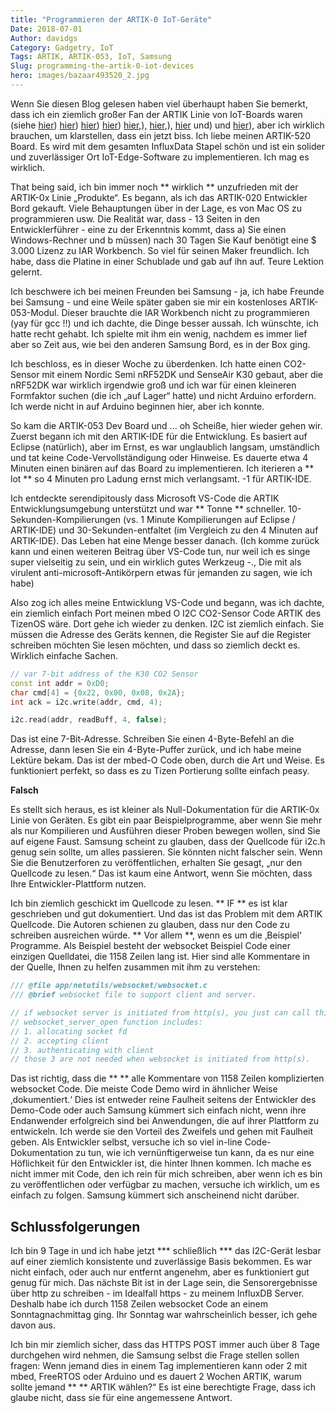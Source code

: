 ```yaml
---
title: "Programmieren der ARTIK-0 IoT-Geräte"
Date: 2018-07-01
Author: davidgs
Category: Gadgetry, IoT
Tags: ARTIK, ARTIK-053, IoT, Samsung
Slug: programming-the-artik-0-iot-devices
hero: images/bazaar493520_2.jpg
---
```


Wenn Sie diesen Blog gelesen haben viel überhaupt haben Sie bemerkt, dass ich ein ziemlich großer Fan der ARTIK Linie von IoT-Boards waren (siehe [hier](/posts/category/iot/winter-vacation-iot-artik-5/)) [hier](/posts/category/iot/iot-hardware/making-artik-5-iot-gateway-kura/)) [hier](/posts/category/iot/make-your-artik-520-scream/)) [hier](/posts/category/general/how-to-save-your-artik-520-backup/)) [hier](/posts/category/iot/iot-software/artik-520-droplit-io-edge-device/),), [hier](/posts/category/iot/iot-hardware/openhab-server-artik-520/),), [hier](/posts/category/iot/iot-hardware/running-influxdb-on-an-artik-520/) und) und [hier](/posts/category/iot/iot-hardware/influxdb-on-artik-520-redux/)), aber ich wirklich brauchen, um klarstellen, dass ein jetzt biss. Ich liebe meinen ARTIK-520 Board. Es wird mit dem gesamten InfluxData Stapel schön und ist ein solider und zuverlässiger Ort IoT-Edge-Software zu implementieren. Ich mag es wirklich.

That being said, ich bin immer noch ** wirklich ** unzufrieden mit der ARTIK-0x Linie „Produkte“. Es begann, als ich das ARTIK-020 Entwickler Bord gekauft. Viele Behauptungen über in der Lage, es von Mac OS zu programmieren usw. Die Realität war, dass - 13 Seiten in den Entwicklerführer - eine zu der Erkenntnis kommt, dass a) Sie einen Windows-Rechner und b müssen) nach 30 Tagen Sie Kauf benötigt eine $ 3.000 Lizenz zu IAR Workbench. So viel für seinen Maker freundlich. Ich habe, dass die Platine in einer Schublade und gab auf ihn auf. Teure Lektion gelernt.

Ich beschwere ich bei meinen Freunden bei Samsung - ja, ich habe Freunde bei Samsung - und eine Weile später gaben sie mir ein kostenloses ARTIK-053-Modul. Dieser brauchte die IAR Workbench nicht zu programmieren (yay für gcc !!) und ich dachte, die Dinge besser aussah. Ich wünschte, ich hatte recht gehabt. Ich spielte mit ihm ein wenig, nachdem es immer lief aber so Zeit aus, wie bei den anderen Samsung Bord, es in der Box ging.

Ich beschloss, es in dieser Woche zu überdenken. Ich hatte einen CO2-Sensor mit einem Nordic Semi nRF52DK und SenseAir K30 gebaut, aber die nRF52DK war wirklich irgendwie groß und ich war für einen kleineren Formfaktor suchen (die ich „auf Lager“ hatte) und nicht Arduino erfordern. Ich werde nicht in auf Arduino beginnen hier, aber ich konnte.

So kam die ARTIK-053 Dev Board und ... oh Scheiße, hier wieder gehen wir. Zuerst begann ich mit den ARTIK-IDE für die Entwicklung. Es basiert auf Eclipse (natürlich), aber im Ernst, es war unglaublich langsam, umständlich und tat keine Code-Vervollständigung oder Hinweise. Es dauerte etwa 4 Minuten einen binären auf das Board zu implementieren. Ich iterieren a ** lot ** so 4 Minuten pro Ladung ernst mich verlangsamt. -1 für ARTIK-IDE.

Ich entdeckte serendipitously dass Microsoft VS-Code die ARTIK Entwicklungsumgebung unterstützt und war ** Tonne ** schneller. 10-Sekunden-Kompilierungen (vs. 1 Minute Kompilierungen auf Eclipse / ARTIK-IDE) und 30-Sekunden-entfaltet (im Vergleich zu den 4 Minuten auf ARTIK-IDE). Das Leben hat eine Menge besser danach. (Ich komme zurück kann und einen weiteren Beitrag über VS-Code tun, nur weil ich es singe super vielseitig zu sein, und ein wirklich gutes Werkzeug -., Die mit als virulent anti-microsoft-Antikörpern etwas für jemanden zu sagen, wie ich habe)

Also zog ich alles meine Entwicklung VS-Code und begann, was ich dachte, ein ziemlich einfach Port meinen mbed O I2C CO2-Sensor Code ARTIK des TizenOS wäre. Dort gehe ich wieder zu denken. I2C ist ziemlich einfach. Sie müssen die Adresse des Geräts kennen, die Register Sie auf die Register schreiben möchten Sie lesen möchten, und dass so ziemlich deckt es. Wirklich einfache Sachen.

```cpp
// var 7-bit address of the K30 CO2 Sensor
const int addr = 0xD0;
char cmd[4] = {0x22, 0x00, 0x08, 0x2A};
int ack = i2c.write(addr, cmd, 4);

i2c.read(addr, readBuff, 4, false);
```

Das ist eine 7-Bit-Adresse. Schreiben Sie einen 4-Byte-Befehl an die Adresse, dann lesen Sie ein 4-Byte-Puffer zurück, und ich habe meine Lektüre bekam. Das ist der mbed-O Code oben, durch die Art und Weise. Es funktioniert perfekt, so dass es zu Tizen Portierung sollte einfach peasy.

**Falsch**

Es stellt sich heraus, es ist kleiner als Null-Dokumentation für die ARTIK-0x Linie von Geräten. Es gibt ein paar Beispielprogramme, aber wenn Sie mehr als nur Kompilieren und Ausführen dieser Proben bewegen wollen, sind Sie auf eigene Faust. Samsung scheint zu glauben, dass der Quellcode für i2c.h genug sein sollte, um alles passieren. Sie könnten nicht falscher sein. Wenn Sie die Benutzerforen zu veröffentlichen, erhalten Sie gesagt, „nur den Quellcode zu lesen.“ Das ist kaum eine Antwort, wenn Sie möchten, dass Ihre Entwickler-Plattform nutzen.

Ich bin ziemlich geschickt im Quellcode zu lesen. ** IF ** es ist klar geschrieben und gut dokumentiert. Und das ist das Problem mit dem ARTIK Quellcode. Die Autoren schienen zu glauben, dass nur den Code zu schreiben ausreichen würde. ** Vor allem **, wenn es um die ‚Beispiel‘ Programme. Als Beispiel besteht der websocket Beispiel Code einer einzigen Quelldatei, die 1158 Zeilen lang ist. Hier sind alle Kommentare in der Quelle, Ihnen zu helfen zusammen mit ihm zu verstehen:

```cpp
/// @file app/netutils/websocket/websocket.c
/// @brief websocket file to support client and server.

// if websocket server is initiated from http(s), you just can call this function.
// websocket_server_open function includes:
// 1. allocating socket fd
// 2. accepting client
// 3. authenticating with client
// those 3 are not needed when websocket is initiated from http(s).
```

Das ist richtig, dass die ** ** alle Kommentare von 1158 Zeilen komplizierten websocket Code. Die meiste Code Demo wird in ähnlicher Weise ‚dokumentiert.‘ Dies ist entweder reine Faulheit seitens der Entwickler des Demo-Code oder auch Samsung kümmert sich einfach nicht, wenn ihre Endanwender erfolgreich sind bei Anwendungen, die auf ihrer Plattform zu entwickeln. Ich werde sie den Vorteil des Zweifels und gehen mit Faulheit geben. Als Entwickler selbst, versuche ich so viel in-line Code-Dokumentation zu tun, wie ich vernünftigerweise tun kann, da es nur eine Höflichkeit für den Entwickler ist, die hinter Ihnen kommen. Ich mache es nicht immer mit Code, den ich rein für mich schreiben, aber wenn ich es bin zu veröffentlichen oder verfügbar zu machen, versuche ich wirklich, um es einfach zu folgen. Samsung kümmert sich anscheinend nicht darüber.

Schlussfolgerungen
-----------

Ich bin 9 Tage in und ich habe jetzt *** schließlich *** das I2C-Gerät lesbar auf einer ziemlich konsistente und zuverlässige Basis bekommen. Es war nicht einfach, oder auch nur entfernt angenehm, aber es funktioniert gut genug für mich. Das nächste Bit ist in der Lage sein, die Sensorergebnisse über http zu schreiben - im Idealfall https - zu meinem InfluxDB Server. Deshalb habe ich durch 1158 Zeilen websocket Code an einem Sonntagnachmittag ging. Ihr Sonntag war wahrscheinlich besser, ich gehe davon aus.

Ich bin mir ziemlich sicher, dass das HTTPS POST immer auch über 8 Tage durchgehen wird nehmen, die Samsung selbst die Frage stellen sollen fragen: Wenn jemand dies in einem Tag implementieren kann oder 2 mit mbed, FreeRTOS oder Arduino und es dauert 2 Wochen ARTIK, warum sollte jemand ** ** ARTIK wählen?“ Es ist eine berechtigte Frage, dass ich glaube nicht, dass sie für eine angemessene Antwort.


